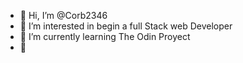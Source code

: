 - 👋 Hi, I’m @Corb2346
- 👀 I’m interested in begin a full Stack web Developer
- 🌱 I’m currently learning The Odin Proyect
- 💞️  


<!---
Corb2346/Corb2346 is a ✨ special ✨ repository because its `README.md` (this file) appears on your GitHub profile.
You can click the Preview link to take a look at your changes.
--->
